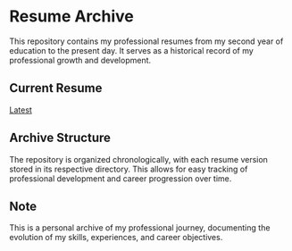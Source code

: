 # Resume Archive

This repository contains my professional resumes from my second year of education to the present day. It serves as a historical record of my professional growth and development.

## Current Resume
[Latest](https://github.com/Arpit529Srivastava/RESUME_Archive/raw/main/Arpit_Srivastava_14_07_2025.pdf)


## Archive Structure
The repository is organized chronologically, with each resume version stored in its respective directory. This allows for easy tracking of professional development and career progression over time.

## Note
This is a personal archive of my professional journey, documenting the evolution of my skills, experiences, and career objectives. 

